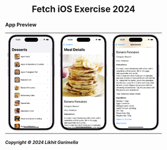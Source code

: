 <h1 align="center">
Fetch iOS Exercise 2024
</h1>

### App Preview
<table>
  <tr>
    <td><img src="https://github.com/likhitgarimella/Fetch-iOS-Exercise/blob/master/Images/1.png"></td>
    <td><img src="https://github.com/likhitgarimella/Fetch-iOS-Exercise/blob/master/Images/2.png"></td>
    <td><img src="https://github.com/likhitgarimella/Fetch-iOS-Exercise/blob/master/Images/3.png"></td>
</table>

##### Copyright © 2024 Likhit Garimella
